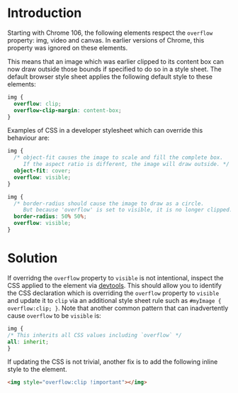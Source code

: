 # Introduction

Starting with Chrome 106, the following elements respect the `overflow` property: img, video and canvas. In earlier versions of Chrome, this property was ignored on these elements.

This means that an image which was earlier clipped to its content box can now draw outside those bounds if specified to do so in a style sheet. The default browser style sheet applies the following default style to these elements:

```css
img {
  overflow: clip;
  overflow-clip-margin: content-box;
}
```

Examples of CSS in a developer stylesheet which can override this behaviour are:

```css
img {
  /* object-fit causes the image to scale and fill the complete box.
     If the aspect ratio is different, the image will draw outside. */
  object-fit: cover;
  overflow: visible;
}
```


```css
img {
  /* border-radius should cause the image to draw as a circle.
     But because 'overflow' is set to visible, it is no longer clipped. */
  border-radius: 50% 50%;
  overflow: visible;
}
```

# Solution

If overridng the `overflow` property to `visible` is not intentional, inspect the CSS applied to the element via [devtools](https://developer.chrome.com/docs/devtools/css/#view). This should allow you to identify the CSS declaration which is overriding the `overflow` property to `visible` and update it to `clip` via an additional style sheet rule such as `#myImage { overflow:clip; }`. Note that another common pattern that can inadvertently cause `overflow` to be `visible` is:

```css
img {
/* This inherits all CSS values including `overflow` */
all: inherit;
}
```

If updating the CSS is not trivial, another fix is to add the following inline style to the element.

```html
<img style="overflow:clip !important"></img>
```
